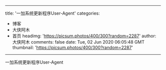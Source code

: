 
---
title: '一加系统更新程序User-Agent'
categories: 
 - 博客
 - 大侠阿木
 - 首页
headimg: 'https://picsum.photos/400/300?random=2287'
author: 大侠阿木
comments: false
date: Tue, 02 Jun 2020 06:05:48 GMT
thumbnail: 'https://picsum.photos/400/300?random=2287'
---

<div>   
一加系统更新程序User-Agent  
</div>
            